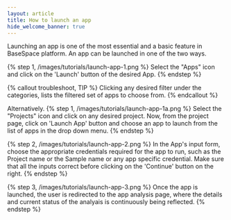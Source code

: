 ```yaml
---
layout: article
title: How to launch an app
hide_welcome_banner: true
---
```


Launching an app is one of the most essential and a basic feature in BaseSpace platform. An app can be launched in one of the two ways.

{% step 1, /images/tutorials/launch-app-1.png %}
Select the "Apps" icon and click on the 'Launch' button of the desired App. 
{% endstep %}

{% callout troubleshoot, TIP %}
Clicking any desired filter under the categories, lists the filtered set of apps to choose from.
{% endcallout %}

Alternatively.
{% step 1, /images/tutorials/launch-app-1a.png %}
Select the "Projects" icon and click on any desired project. Now, from the project page, click on 'Launch App' button and choose an app to launch from the list of apps in the drop down menu.
{% endstep %}

{% step 2, /images/tutorials/launch-app-2.png %}
In the App's input form, choose the appropriate credentials required for the app to run, such as the Project name or the Sample name or any app specific credential. Make sure that all the inputs correct before clicking on the 'Continue' button on the right.
{% endstep %}

{% step 3, /images/tutorials/launch-app-3.png %}
Once the app is launched, the user is redirected to the app analysis page, where the details and current status of the analyais is continuously being reflected.
{% endstep %}

